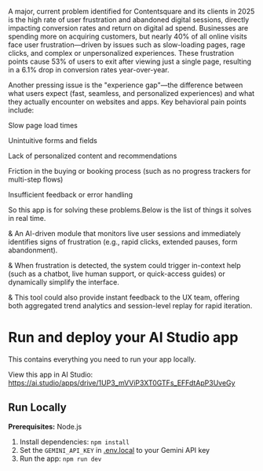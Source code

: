 A major, current problem identified for Contentsquare and its clients in 2025 is the high rate of user frustration and abandoned digital sessions, directly impacting conversion rates and return on digital ad spend. Businesses are spending more on acquiring customers, but nearly 40% of all online visits face user frustration—driven by issues such as slow-loading pages, rage clicks, and complex or unpersonalized experiences. These frustration points cause 53% of users to exit after viewing just a single page, resulting in a 6.1% drop in conversion rates year-over-year.

Another pressing issue is the "experience gap"—the difference between what users expect (fast, seamless, and personalized experiences) and what they actually encounter on websites and apps. Key behavioral pain points include:

Slow page load times

Unintuitive forms and fields

Lack of personalized content and recommendations

Friction in the buying or booking process (such as no progress trackers for multi-step flows)

Insufficient feedback or error handling

So this app is for solving these problems.Below is the list of things it solves in real time.

& An AI-driven module that monitors live user sessions and immediately identifies signs of frustration (e.g., rapid clicks, extended pauses, form abandonment).

& When frustration is detected, the system could trigger in-context help (such as a chatbot, live human support, or quick-access guides) or dynamically simplify the interface.

& This tool could also provide instant feedback to the UX team, offering both aggregated trend analytics and session-level replay for rapid iteration.

# Run and deploy your AI Studio app

This contains everything you need to run your app locally.

View this app in AI Studio: https://ai.studio/apps/drive/1UP3_mVViP3XT0GTFs_EFFdtApP3UveGy

## Run Locally

**Prerequisites:**  Node.js


1. Install dependencies:
   `npm install`
2. Set the `GEMINI_API_KEY` in [.env.local](.env.local) to your Gemini API key
3. Run the app:
   `npm run dev`
